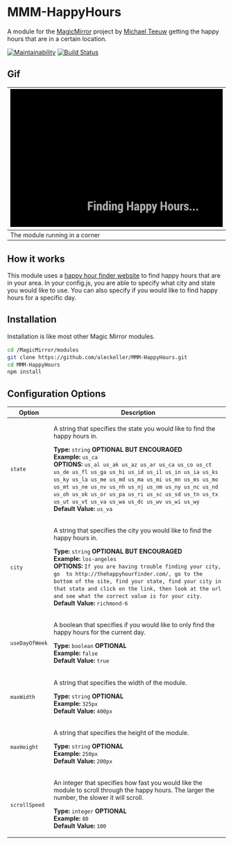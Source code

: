 # MMM-HappyHours
A module for the [MagicMirror](https://github.com/MichMich/MagicMirror) project by [Michael Teeuw](https://github.com/MichMich) getting the happy hours that are in a certain location.


[![Maintainability](https://api.codeclimate.com/v1/badges/2742abc792b88536f6e2/maintainability)](https://codeclimate.com/github/aleckeller/MMM-HappyHours)
[![Build Status](https://travis-ci.org/aleckeller/MMM-HappyHours.svg?branch=master)](https://travis-ci.org/aleckeller/MMM-HappyHours)

## Gif
| ![gif of module working](img/readme/bottomRight.gif) |
|---|
| The module running in a corner |

## How it works
This module uses a [happy hour finder website](http://thehappyhourfinder.com/) to find happy hours that are in your area.
In your config.js, you are able to specify what city and state you would like to use. You can also specify if you would like to find happy hours
for a specific day.

## Installation
Installation is like most other Magic Mirror modules.

```bash
cd /MagicMirror/modules
git clone https://github.com/aleckeller/MMM-HappyHours.git
cd MMM-HappyHours
npm install
```

## Configuration Options
| Option | Description |
|--------|-------------|
| `state` | <p>A string that specifies the state you would like to find the happy hours in.</p><p>**Type:** `string` **OPTIONAL BUT ENCOURAGED**<br>**Example:** `us_ca`<br>**OPTIONS:** `us_al us_ak us_az us_ar us_ca us_co us_ct us_de us_fl us_ga us_hi us_id us_il us_in us_ia us_ks us_ky us_la us_me us_md us_ma us_mi us_mn us_ms us_mo us_mt us_ne us_nv us_nh us_nj us_nm us_ny us_nc us_nd us_oh us_ok us_or us_pa us_ri us_sc us_sd us_tn us_tx us_ut us_vt us_va us_wa us_dc us_wv us_wi us_wy`<br> **Default Value:** `us_va`</p> |
| `city` | <p>A string that specifies the city you would like to find the happy hours in.</p><p>**Type:** `string` **OPTIONAL BUT ENCOURAGED**<br>**Example:** `los-angeles`<br>**OPTIONS:** `If you are having trouble finding your city, go  to http://thehappyhourfinder.com/, go to the bottom of the site, find your state, find your city in that state and click on the link, then look at the url and see what the correct value is for your city.`<br> **Default Value:** `richmond-6`</p> |
| `useDayOfWeek` | <p>A boolean that specifies if you would like to only find the happy hours for the current day.</p><p>**Type:** `boolean` **OPTIONAL**<br>**Example:** `false`<br>**Default Value:** `true`</p> |
| `maxWidth` | <p>A string that specifies the width of the module.</p><p>**Type:** `string` **OPTIONAL**<br>**Example:** `325px`<br>**Default Value:** `400px`</p> |
| `maxHeight` | <p>A string that specifies the height of the module.</p><p>**Type:** `string` **OPTIONAL**<br>**Example:** `250px`<br>**Default Value:** `200px`</p> |
| `scrollSpeed` | <p>An integer that specifies how fast you would like the module to scroll through the happy hours. The larger the number, the slower it will scroll.</p><p>**Type:** `integer` **OPTIONAL**<br>**Example:** `80`<br>**Default Value:** `100`</p> |
